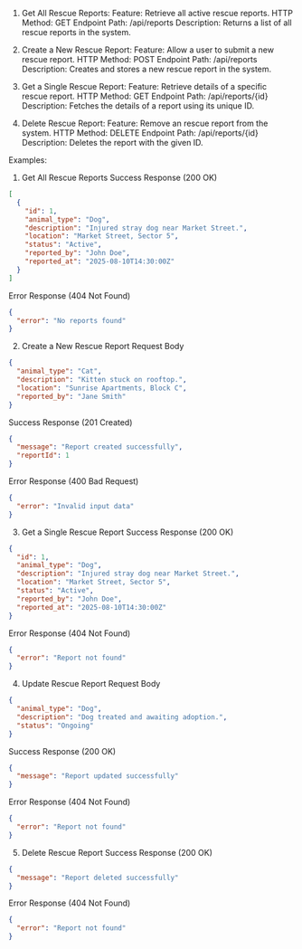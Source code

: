 1. Get All Rescue Reports:
Feature: Retrieve all active rescue reports.
HTTP Method: GET
Endpoint Path: /api/reports
Description: Returns a list of all rescue reports in the system.

2. Create a New Rescue Report:
Feature: Allow a user to submit a new rescue report.
HTTP Method: POST
Endpoint Path: /api/reports
Description: Creates and stores a new rescue report in the system.

3. Get a Single Rescue Report:
Feature: Retrieve details of a specific rescue report.
HTTP Method: GET
Endpoint Path: /api/reports/{id}
Description: Fetches the details of a report using its unique ID.

5. Delete Rescue Report:
Feature: Remove an rescue report from the system.
HTTP Method: DELETE
Endpoint Path: /api/reports/{id}
Description: Deletes the report with the given ID.

Examples: 
1. Get All Rescue Reports
Success Response (200 OK) 
```json
[
  {
    "id": 1,
    "animal_type": "Dog",
    "description": "Injured stray dog near Market Street.",
    "location": "Market Street, Sector 5",
    "status": "Active",
    "reported_by": "John Doe",
    "reported_at": "2025-08-10T14:30:00Z"
  }
]
```
Error Response (404 Not Found)
```json
{
  "error": "No reports found"
}
```
2. Create a New Rescue Report
Request Body
```json
{
  "animal_type": "Cat",
  "description": "Kitten stuck on rooftop.",
  "location": "Sunrise Apartments, Block C",
  "reported_by": "Jane Smith"
}
```

Success Response (201 Created)
```json
{
  "message": "Report created successfully",
  "reportId": 1
}
```
Error Response (400 Bad Request)
```json
{
  "error": "Invalid input data"
}
```
3. Get a Single Rescue Report
Success Response (200 OK)
```json
{
  "id": 1,
  "animal_type": "Dog",
  "description": "Injured stray dog near Market Street.",
  "location": "Market Street, Sector 5",
  "status": "Active",
  "reported_by": "John Doe",
  "reported_at": "2025-08-10T14:30:00Z"
}
```
Error Response (404 Not Found)
```json
{
  "error": "Report not found"
}
```

4. Update Rescue Report
Request Body
```json
{
  "animal_type": "Dog",
  "description": "Dog treated and awaiting adoption.",
  "status": "Ongoing"
}
```

Success Response (200 OK)
```json
{
  "message": "Report updated successfully"
}
```
Error Response (404 Not Found)
```json
{
  "error": "Report not found"
}
```

5. Delete Rescue Report
Success Response (200 OK)
```json
{
  "message": "Report deleted successfully"
}
```
Error Response (404 Not Found)
```json
{
  "error": "Report not found"
}
```
